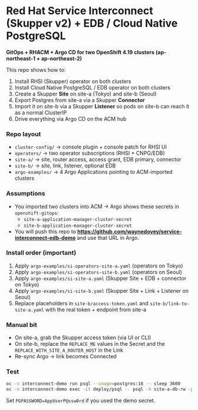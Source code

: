 # Red Hat Service Interconnect (Skupper v2) + EDB / Cloud Native PostgreSQL
**GitOps + RHACM + Argo CD for two OpenShift 4.19 clusters (ap-northeast-1 + ap-northeast-2)**

This repo shows how to:
1. Install RHSI (Skupper) operator on both clusters
2. Install Cloud Native PostgreSQL / EDB operator on both clusters
3. Create a Skupper **Site** on site-a (Tokyo) and site-b (Seoul)
4. Export Postgres from site-a via a Skupper **Connector**
5. Import it on site-b via a Skupper **Listener** so pods on site-b can reach it as a normal ClusterIP
6. Drive everything via Argo CD on the ACM hub

### Repo layout
- `cluster-config/` → console plugin + console patch for RHSI UI
- `operators/` → two operator subscriptions (RHSI + CNPG/EDB)
- `site-a/` → site, router access, access grant, EDB primary, connector
- `site-b/` → site, link, listener, optional EDB
- `argo-examples/` → 4 Argo Applications pointing to ACM-imported clusters

### Assumptions
- You imported two clusters into ACM → Argo shows these secrets in `openshift-gitops`:
  - `site-a-application-manager-cluster-secret`
  - `site-b-application-manager-cluster-secret`
- You will push this repo to **https://github.com/waynedovey/service-interconnect-edb-demo** and use that URL in Argo.

### Install order (important)
1. Apply `argo-examples/si-operators-site-a.yaml` (operators on Tokyo)
2. Apply `argo-examples/si-operators-site-b.yaml` (operators on Seoul)
3. Apply `argo-examples/si-site-a.yaml` (Skupper Site + EDB + connector on Tokyo)
4. Apply `argo-examples/si-site-b.yaml` (Skupper Site + Link + Listener on Seoul)
5. Replace placeholders in `site-b/access-token.yaml` and `site-b/link-to-site-a.yaml` with the real token + endpoint from site-a

### Manual bit
- On site-a, grab the Skupper access token (via UI or CLI)
- On site-b, replace the `REPLACE_ME` values in the Secret and the `REPLACE_WITH_SITE_A_ROUTER_HOST` in the Link
- Re-sync Argo → link becomes Connected

### Test
```bash
oc -n interconnect-demo run psql --image=postgres:16 -- sleep 3600
oc -n interconnect-demo exec -it deploy/psql -- psql -h site-a-db-rw -p 5432 -U appuser
```
Set `PGPASSWORD=AppUserP@ssw0rd` if you used the demo secret.

